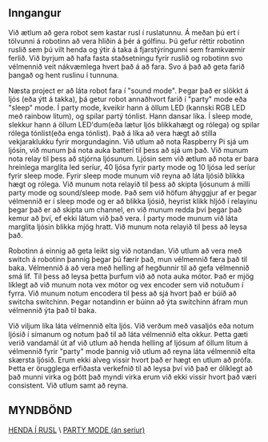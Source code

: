 ## Inngangur
Við ætlum að gera robot sem kastar rusl í ruslatunnu. Á meðan þú ert í tölvunni á robotinn að vera hliðin á þér á gólfinu. Þú gefur réttir robotinn ruslið sem þú vilt henda og ýtir á taka á fjarstýringunni sem framkvæmir ferlið. Við byrjum að hafa fasta staðsetningu fyrir ruslið og robotinn svo vélmennið veit nákvæmlega hvert það á að fara. Svo á það að geta farið þangað og hent ruslinu í tunnuna.

Næsta project er að láta robot fara í "sound mode". Þegar það er slökkt á ljós (eða ýtt á takka), þá getur robot annaðhvort farið í "party" mode eða "sleep" mode. Í party mode, kveikir hann á öllum LED (kannski RGB LED með rainbow litum), og spilar partý tónlist. Hann dansar líka. Í sleep mode, slekkur hann á öllum LED'dum(eða lætur ljós blikkahægt og rólega) og spilar rólega tónlist(eða enga tónlist). Það á líka að vera hægt að stilla vekjaraklukku fyrir morgundaginn. Við utlum að nota Raspberry Pi sjá um ljósin, við munum þá nota auka batterí til þess að sjá um það. Við munum nota relay til þess að stjórna ljósunum. Ljósin sem við ætlum að nota er bara hreinlega marglita led seríur, 40 ljósa fyrir party mode og 10 ljósa led seríur fyrir sleep mode. Fyrir sleep mode munum við reyna að láta ljósið blikka hægt og rólega. Við munum nota relayið til þess að skipta ljósunum á milli party mode og sound/sleep mode. Það sem við höfum áhyggjur af er þegar vélmennið er í sleep mode og er að blikka ljósið, heyrist klikk hljóð í relayinu þegar það er að skipta um channel, en við munum redda því þegar það kemur að því, ef ekki látum við það vera. Í party mode munum við láta marglita ljósin blikka mjög hratt. Við munum nota relayið til þess að leysa það.

Robotinn á einnig að geta leikt sig við notandan. Við utlum að vera með switch á robotinn þannig þegar þú færir það, mun vélmennið færa það til baka. Vélmennið á að vera með helling af hegðunnir til að gefa vélmennið smá líf. Til þess að leysa þetta þurfum við að nota auka mótor. Það er mjög líklegt að við munum nota vex mótor og vex encoder sem við notuðum í fyrra. Við munum notum encodera til þess að sjá hvort það er búið að switcha switchinn. Þegar notandinn er búinn að ýta switchinn áfram mun vélmennið ýta það til baka.

Við viljum líka láta vélmennið elta ljós. Við verðum með vasaljós eða notum ljósið í símanum og notum það til að láta vélmennið elta okkur. Þetta gæti verið vandamál út af við utlum að henda helling af ljósum af öllum litum á vélmennið fyrir "party" mode þannig við utlum að reyna láta vélmennið elta skærsta ljósið. Erum ekki alveg vissir hvort það er hægt en utlum að prófa. Þetta er örugglega erfiðasta verkefnið til að leysa því við það er ólíklegt að það munni virka og þótt það myndi virka erum við ekki vissir hvort það væri consistent. Við utlum samt að reyna.

## MYNDBÖND
[HENDA Í RUSL](https://www.youtube.com/watch?v=vok3U_i_rZY&feature=youtu.be&fbclid=IwAR0N1Cy7yQFtZSvkBE_pHrWzQr4CZmOzP_uwNDjV_7gMreSuyhA4b2Br6Cs) 
\\
[PARTY MODE (án seríur)](https://www.youtube.com/watch?v=I3TG8PDzLSQ&feature=youtu.be&fbclid=IwAR2B7xU3YAqLWLMTfEGnZUBLIFZwCF5gZwGoT8Cmakz3J9b0z5dNLz0hkJw)

